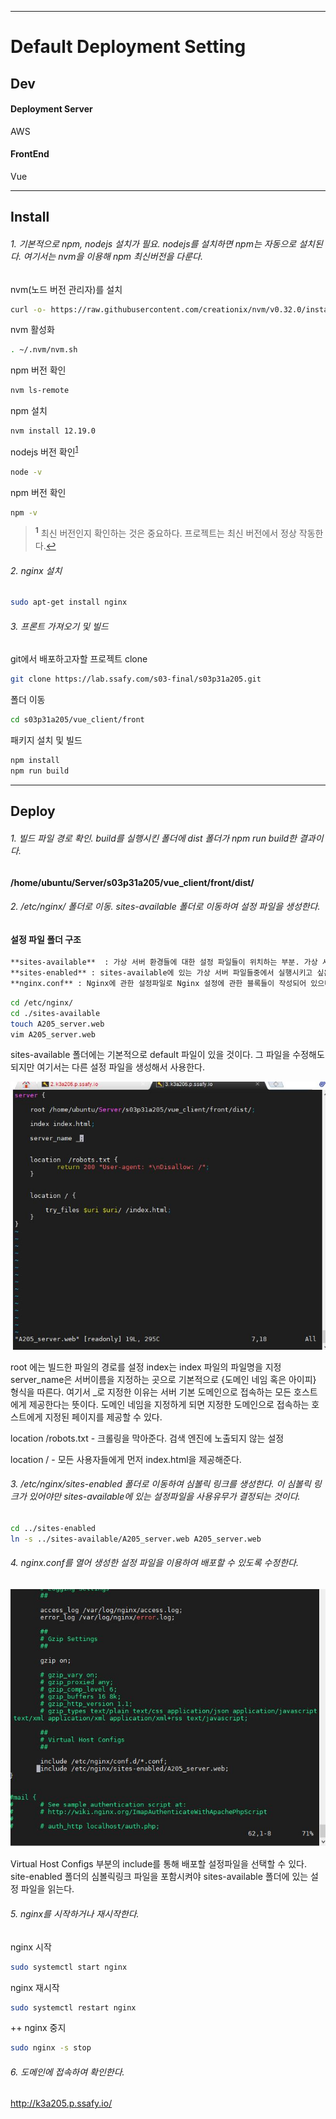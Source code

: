 ***

# Default Deployment Setting

## Dev
#### Deployment Server
AWS 

#### FrontEnd
Vue

***

## Install
###### 1. 기본적으로 npm, nodejs 설치가 필요. nodejs를 설치하면 npm는 자동으로 설치된다. 여기서는 nvm을 이용해 npm 최신버전을 다룬다.

nvm(노드 버전 관리자)를 설치
```bash
curl -o- https://raw.githubusercontent.com/creationix/nvm/v0.32.0/install.sh | bash
```

nvm 활성화
```bash
. ~/.nvm/nvm.sh
```

npm 버전 확인
```bash
nvm ls-remote
```

npm 설치 <!-- 2020.10.22일자 LTS 최신 버전-->

```bash
nvm install 12.19.0 
```

nodejs 버전 확인<sup id="a1">[1](#f1)</sup>
```bash
node -v
```
npm 버전 확인
```bash
npm -v
```

><b id="f1"><sup>1</sup></b> 최신 버전인지 확인하는 것은 중요하다. 프로젝트는 최신 버전에서 정상 작동한다.[↩](#a1)<br>


###### 2. nginx 설치

```bash
sudo apt-get install nginx
```

###### 3. 프론트 가져오기 및 빌드

git에서 배포하고자할 프로젝트 clone
```bash
git clone https://lab.ssafy.com/s03-final/s03p31a205.git
```

폴더 이동
```bash
cd s03p31a205/vue_client/front
```

패키지 설치 및 빌드
```bash
npm install
npm run build
```

***

## Deploy
###### 1. 빌드 파일 경로 확인. build를 실행시킨 폴더에 dist 폴더가 npm run build한 결과이다.

__/home/ubuntu/Server/s03p31a205/vue_client/front/dist/__

###### 2. /etc/nginx/ 폴더로 이동. sites-available 폴더로 이동하여 설정 파일을 생성한다.

#### 설정 파일 폴더 구조
```bash
**sites-available**  : 가상 서버 환경들에 대한 설정 파일들이 위치하는 부분. 가상 서버를 사용하거나 사용하지 않던간에 그에 대한 설정 파일들이 위치하는 곳
**sites-enabled** : sites-available에 있는 가상 서버 파일들중에서 실행시키고 싶은 파일을 symlink로 연결한 폴더. 실제로 이 폴더에 위치한 가상서버 환경 파일들을 읽어서 서버를 세팅한다.
**nginx.conf** : Nginx에 관한 설정파일로 Nginx 설정에 관한 블록들이 작성되어 있으며 이 파일에서 sites-enabled 폴더에 있는 파일들을 가져온다. (include 명령어를 사용).
```


```bash
cd /etc/nginx/
cd ./sites-available
touch A205_server.web
vim A205_server.web
```

sites-available 폴더에는 기본적으로 default 파일이 있을 것이다. 그 파일을 수정해도 되지만 여기서는 다른 설정 파일을 생성해서 사용한다.

![image1](./image/sites_available.JPG)


root 에는 빌드한 파일의 경로를 설정
index는 index 파일의 파일명을 지정
server_name은 서버이름을 지정하는 곳으로 기본적으로 {도메인 네임 혹은 아이피} 형식을 따른다. 여기서 _로 지정한 이유는 서버 기본 도메인으로 접속하는 모든 호스트에게 제공한다는 뜻이다. 도메인 네임을 지정하게 되면 지정한 도메인으로 접속하는 호스트에게 지정된 페이지를 제공할 수 있다.

location /robots.txt - 크롤링을 막아준다. 검색 엔진에 노출되지 않는 설정

location / - 모든 사용자들에게 먼저 index.html을 제공해준다.



###### 3. /etc/nginx/sites-enabled 폴더로 이동하여 심볼릭 링크를 생성한다. 이 심볼릭 링크가 있어야만 sites-available에 있는 설정파일을 사용유무가 결정되는 것이다.

```bash
cd ../sites-enabled
ln -s ../sites-available/A205_server.web A205_server.web
```

###### 4. nginx.conf를 열어 생성한 설정 파일을 이용하여 배포할 수 있도록 수정한다.

![image2](./image/nginx_conf.JPG)

Virtual Host Configs 부분의 include를 통해 배포할 설정파일을 선택할 수 있다.
site-enabled 폴더의 심볼릭링크 파일을 포함시켜야 sites-available 폴더에 있는 설정 파일을 읽는다.


###### 5. nginx를 시작하거나 재시작한다.

nginx 시작
```bash
sudo systemctl start nginx
```

nginx 재시작
```bash
sudo systemctl restart nginx
```

++ nginx 중지
```bash
sudo nginx -s stop
```

###### 6. 도메인에 접속하여 확인한다.

http://k3a205.p.ssafy.io/
